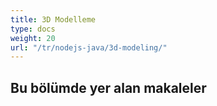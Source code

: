 ```yaml
---
title: 3D Modelleme
type: docs
weight: 20
url: "/tr/nodejs-java/3d-modeling/"
---
```


## **Bu bölümde yer alan makaleler**